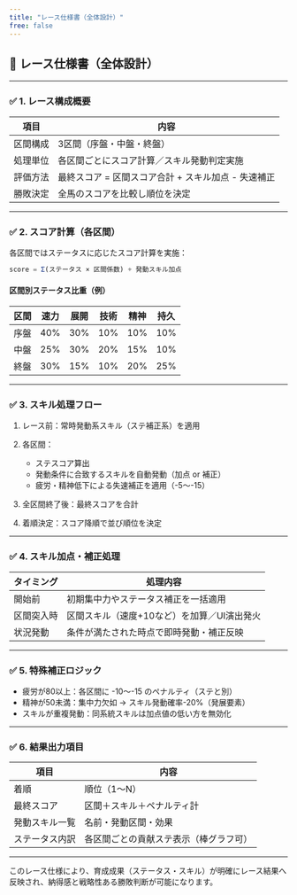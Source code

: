```yaml
---
title: "レース仕様書（全体設計）"
free: false
---
```


## 🏁 レース仕様書（全体設計）

---

### ✅ 1. レース構成概要

| 項目   | 内容                             |
| ---- | ------------------------------ |
| 区間構成 | 3区間（序盤・中盤・終盤）                  |
| 処理単位 | 各区間ごとにスコア計算／スキル発動判定実施          |
| 評価方法 | 最終スコア = 区間スコア合計 + スキル加点 - 失速補正 |
| 勝敗決定 | 全馬のスコアを比較し順位を決定                |

---

### ✅ 2. スコア計算（各区間）

各区間ではステータスに応じたスコア計算を実施：

```ts
score = Σ(ステータス × 区間係数) + 発動スキル加点
```

#### 区間別ステータス比重（例）

| 区間 | 速力  | 展開  | 技術  | 精神  | 持久  |
| -- | --- | --- | --- | --- | --- |
| 序盤 | 40% | 30% | 10% | 10% | 10% |
| 中盤 | 25% | 30% | 20% | 15% | 10% |
| 終盤 | 30% | 15% | 10% | 20% | 25% |

---

### ✅ 3. スキル処理フロー

1. レース前：常時発動系スキル（ステ補正系）を適用
2. 各区間：

   * ステスコア算出
   * 発動条件に合致するスキルを自動発動（加点 or 補正）
   * 疲労・精神低下による失速補正を適用（-5〜-15）
3. 全区間終了後：最終スコアを合計
4. 着順決定：スコア降順で並び順位を決定

---

### ✅ 4. スキル加点・補正処理

| タイミング | 処理内容                     |
| ----- | ------------------------ |
| 開始前   | 初期集中力やステータス補正を一括適用       |
| 区間突入時 | 区間スキル（速度+10など）を加算／UI演出発火 |
| 状況発動  | 条件が満たされた時点で即時発動・補正反映     |

---

### ✅ 5. 特殊補正ロジック

* 疲労が80以上：各区間に -10〜-15 のペナルティ（ステと別）
* 精神が50未満：集中力欠如 → スキル発動確率-20%（発展要素）
* スキルが重複発動：同系統スキルは加点値の低い方を無効化

---

### ✅ 6. 結果出力項目

| 項目      | 内容                  |
| ------- | ------------------- |
| 着順      | 順位（1〜N）             |
| 最終スコア   | 区間＋スキル＋ペナルティ計       |
| 発動スキル一覧 | 名前・発動区間・効果          |
| ステータス内訳 | 各区間ごとの貢献ステ表示（棒グラフ可） |

---

このレース仕様により、育成成果（ステータス・スキル）が明確にレース結果へ反映され、納得感と戦略性ある勝敗判断が可能になります。